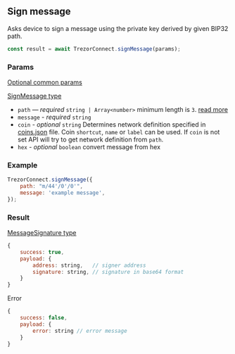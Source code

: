 ## Sign message

Asks device to sign a message using the private key derived by given BIP32 path.

```javascript
const result = await TrezorConnect.signMessage(params);
```

### Params

[Optional common params](commonParams.md)

[SignMessage type](https://github.com/trezor/trezor-suite/blob/develop/packages/connect/src/types/api/bitcoin/index.ts)

-   `path` — _required_ `string | Array<number>` minimum length is `3`. [read more](../path.md)
-   `message` - _required_ `string`
-   `coin` - _optional_ `string` Determines network definition specified in [coins.json](https://github.com/trezor/trezor-suite/blob/develop/packages/connect-common/files/coins.json) file. Coin `shortcut`, `name` or `label` can be used. If `coin` is not set API will try to get network definition from `path`.
-   `hex` - _optional_ `boolean` convert message from hex

### Example

```javascript
TrezorConnect.signMessage({
    path: "m/44'/0'/0'",
    message: 'example message',
});
```

### Result

[MessageSignature type](https://github.com/trezor/trezor-suite/blob/develop/packages/protobuf/src/messages.ts)

```javascript
{
    success: true,
    payload: {
        address: string,   // signer address
        signature: string, // signature in base64 format
    }
}
```

Error

```javascript
{
    success: false,
    payload: {
        error: string // error message
    }
}
```
